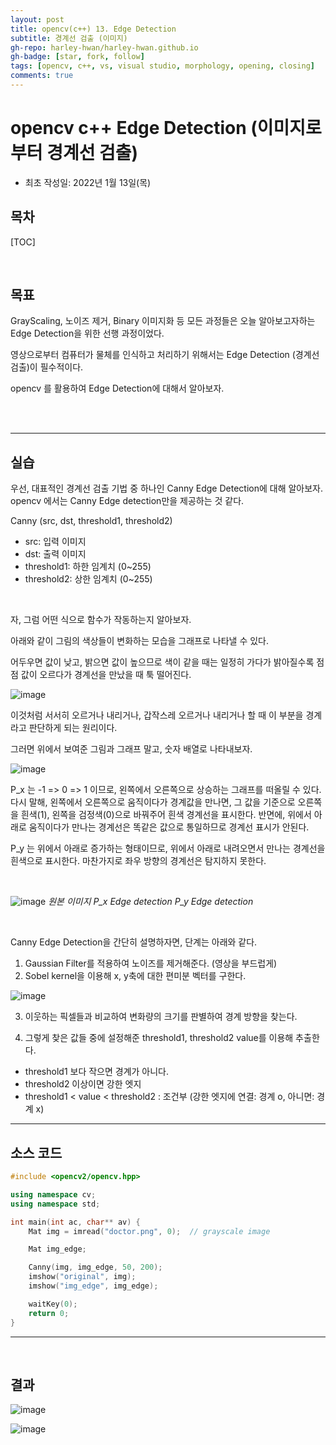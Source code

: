 ```yaml
---
layout: post
title: opencv(c++) 13. Edge Detection
subtitle: 경계선 검출 (이미지)
gh-repo: harley-hwan/harley-hwan.github.io
gh-badge: [star, fork, follow]
tags: [opencv, c++, vs, visual studio, morphology, opening, closing]
comments: true
---
```


# opencv c++ Edge Detection (이미지로부터 경계선 검출)

- 최초 작성일: 2022년 1월 13일(목)

## 목차

[TOC]

<br/>

## 목표

GrayScaling, 노이즈 제거, Binary 이미지화 등 모든 과정들은 오늘 알아보고자하는 Edge Detection을 위한 선행 과정이었다.

영상으로부터 컴퓨터가 물체를 인식하고 처리하기 위해서는 Edge Detection (경계선 검출)이 필수적이다.

opencv 를 활용하여 Edge Detection에 대해서 알아보자.

<br/>



<br/>

---

## 실습

우선, 대표적인 경계선 검출 기법 중 하나인 Canny Edge Detection에 대해 알아보자.
opencv 에서는 Canny Edge detection만을 제공하는 것 같다.

Canny (src, dst, threshold1, threshold2)
- src: 입력 이미지
- dst: 출력 이미지
- threshold1: 하한 임계치 (0~255)
- threshold2: 상한 임계치 (0~255)

<br/>

자, 그럼 어떤 식으로 함수가 작동하는지 알아보자.

아래와 같이 그림의 색상들이 변화하는 모습을 그래프로 나타낼 수 있다. 

어두우면 값이 낮고, 밝으면 값이 높으므로 색이 같을 때는 일정히 가다가 밝아질수록 점점 값이 오르다가 경계선을 만났을 때 툭 떨어진다.

![image](https://user-images.githubusercontent.com/68185569/149294840-885d247c-d127-4d76-9d7f-6df38996f694.png)

이것처럼 서서히 오르거나 내리거나, 갑작스레 오르거나 내리거나 할 때 이 부분을 경계라고 판단하게 되는 원리이다.

그러면 위에서 보여준 그림과 그래프 말고, 숫자 배열로 나타내보자.

![image](https://user-images.githubusercontent.com/68185569/149295283-838138a8-d672-49aa-85bc-209cd19850bf.png)

P_x 는 -1 => 0 => 1 이므로, 왼쪽에서 오른쪽으로 상승하는 그래프를 떠올릴 수 있다. 다시 말해, 왼쪽에서 오른쪽으로 움직이다가 경계값을 만나면, 그 값을 기준으로 오른쪽을 흰색(1), 왼쪽을 검정색(0)으로 바꿔주어 흰색 경계선을 표시한다. 반면에, 위에서 아래로 움직이다가 만나는 경계선은 똑같은 값으로 통일하므로 경계선 표시가 안된다.

P_y 는 위에서 아래로 증가하는 형태이므로, 위에서 아래로 내려오면서 만나는 경계선을 흰색으로 표시한다. 마찬가지로 좌우 방향의 경계선은 탐지하지 못한다.

<br/>

![image](https://user-images.githubusercontent.com/68185569/149297503-383e0824-b247-4d84-932b-418b512a55bb.png)
*원본 이미지				P_x Edge detection			P_y Edge detection*


<br/>

Canny Edge Detection을 간단히 설명하자면, 단계는 아래와 같다.

1. Gaussian Filter를 적용하여 노이즈를 제거해준다. (영상을 부드럽게)
2. Sobel kernel을 이용해 x, y축에 대한 편미분 벡터를 구한다.

![image](https://user-images.githubusercontent.com/68185569/149298682-46310ee6-e480-4c97-b174-e69a93d7a1db.png)

3. 이웃하는 픽셀들과 비교하여 변화량의 크기를 판별하여 경계 방향을 찾는다.

4. 그렇게 찾은 값들 중에 설정해준 threshold1, threshold2 value를 이용해 추출한다.
 - threshold1 보다 작으면 경계가 아니다.
 - threshold2 이상이면 강한 엣지
 - threshold1 < value < threshold2 : 조건부 (강한 엣지에 연결: 경계 o, 아니면: 경계 x)

---

## 소스 코드

```c++
#include <opencv2/opencv.hpp>

using namespace cv;
using namespace std;

int main(int ac, char** av) {
	Mat img = imread("doctor.png", 0);	// grayscale image

	Mat img_edge;

	Canny(img, img_edge, 50, 200);
	imshow("original", img);
	imshow("img_edge", img_edge);

	waitKey(0);
	return 0;
}
```

---

<br/>

## 결과

![image](https://user-images.githubusercontent.com/68185569/149299250-8c3ec93f-651f-49c0-93ee-df0fcc1c1eeb.png)

![image](https://user-images.githubusercontent.com/68185569/149299323-785bfcc4-33e2-4e65-87cf-3b7ee8c6accc.png)
